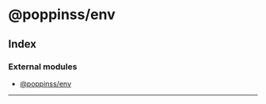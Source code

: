
#  @poppinss/env

## Index

### External modules

* [@poppinss/env](modules/_poppinss_env.md)

---

